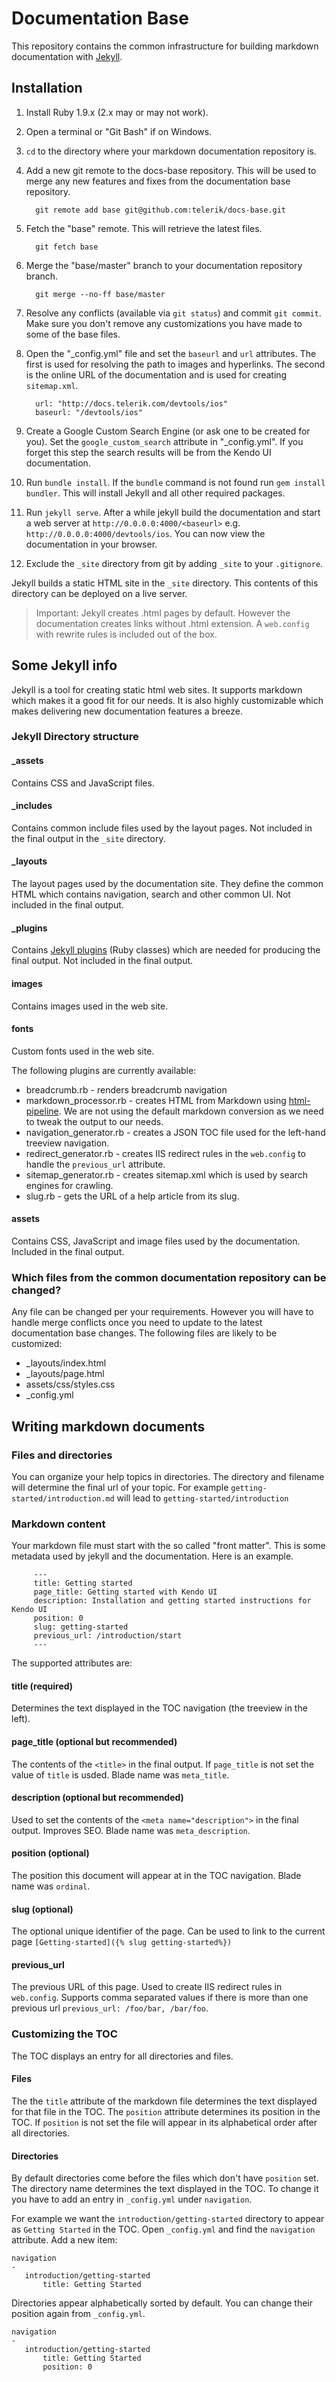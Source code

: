 # Documentation Base

This repository contains the common infrastructure for building markdown documentation with [Jekyll](http://jekyllrb.com/).

## Installation

1. Install Ruby 1.9.x (2.x may or may not work).
2. Open a terminal or "Git Bash" if on Windows.
3. `cd` to the directory where your markdown documentation repository is.
4. Add a new git remote to the docs-base repository. This will be used to merge any new features and fixes from the documentation base repository.

         git remote add base git@github.com:telerik/docs-base.git
5. Fetch the "base" remote. This will retrieve the latest files.
      
         git fetch base
6. Merge the "base/master" branch to your documentation repository branch. 
         
         git merge --no-ff base/master
7. Resolve any conflicts (available via `git status`) and commit `git commit`. Make sure you don't remove any customizations you have made to some of the base files.
8. Open the "_config.yml" file and set the `baseurl` and `url` attributes. The first is used for resolving the path to images and hyperlinks. The second is the online URL of the documentation and is used for creating `sitemap.xml`.
         
         url: "http://docs.telerik.com/devtools/ios"
         baseurl: "/devtools/ios"

9. Create a Google Custom Search Engine (or ask one to be created for you). Set the `google_custom_search` attribute in "_config.yml". If you forget this step the search results will be from the Kendo UI documentation.
10. Run `bundle install`. If the `bundle` command is not found run `gem install bundler`. This will install Jekyll and all other required packages.
11. Run `jekyll serve`. After a while jekyll build the documentation and start a web server at `http://0.0.0.0:4000/<baseurl>` e.g. `http://0.0.0.0:4000/devtools/ios`. You can now view the documentation in your browser.
12. Exclude the `_site` directory from git by adding `_site` to your `.gitignore`.
 
Jekyll builds a static HTML site in the `_site` directory. This contents of this directory can be deployed on a live server. 

> Important: Jekyll creates .html pages by default. However the documentation creates links without .html extension. A `web.config` with rewrite rules is included out of the box. 

## Some Jekyll info

Jekyll is a tool for creating static html web sites. It supports markdown which makes it a good fit for our needs. It is also highly customizable which makes delivering new documentation features a breeze.

### Jekyll Directory structure

#### _assets

Contains CSS and JavaScript files.

#### _includes

Contains common include files used by the layout pages. Not included in the final output in the `_site` directory.

#### _layouts

The layout pages used by the documentation site. They define the common HTML which contains navigation, search and other common UI. Not included in the final output.

#### _plugins

Contains [Jekyll plugins](http://jekyllrb.com/docs/plugins/) (Ruby classes) which are needed for producing the final output. Not included in the final output. 

#### images

Contains images used in the web site.

#### fonts

Custom fonts used in the web site.

The following plugins are currently available:

* breadcrumb.rb - renders breadcrumb navigation
* markdown_processor.rb - creates HTML from Markdown using [html-pipeline](https://github.com/jch/html-pipeline). We are not using the default markdown conversion as we need to tweak the output to our needs.
* navigation_generator.rb - creates a JSON TOC file used for the left-hand treeview navigation.
* redirect_generator.rb - creates IIS redirect rules in the `web.config` to handle the `previous_url` attribute. 
* sitemap_generator.rb - creates sitemap.xml which is used by search engines for crawling.
* slug.rb - gets the URL of a help article from its slug.

#### assets

Contains CSS, JavaScript and image files used by the documentation. Included in the final output.

### Which files from the common documentation repository can be changed?

Any file can be changed per your requirements. However you will have to handle merge conflicts once you need to update to the latest documentation base changes. The following files are likely to be customized:

* _layouts/index.html
* _layouts/page.html
* assets/css/styles.css
* _config.yml

## Writing markdown documents

### Files and directories

You can organize your help topics in directories. The directory and filename will determine the final url of your topic. For example `getting-started/introduction.md` will lead to `getting-started/introduction`

### Markdown content

Your markdown file must start with the so called "front matter". This is some metadata used by jekyll and the documentation. Here is an example.

         ---
         title: Getting started
         page_title: Getting started with Kendo UI
         description: Installation and getting started instructions for Kendo UI
         position: 0
         slug: getting-started
         previous_url: /introduction/start
         ---

The supported attributes are:

#### title (required)

Determines the text displayed in the TOC navigation (the treeview in the left).

#### page_title (optional but recommended)

The contents of the `<title>` in the final output. If `page_title` is not set the value of `title` is usded. Blade name was `meta_title`.

#### description (optional but recommended)

Used to set the contents of the `<meta name="description">` in the final output. Improves SEO. Blade name was  `meta_description`.

#### position (optional)

The position this document will appear at in the TOC navigation. Blade name was `ordinal`.

#### slug (optional)

The optional unique identifier of the page. Can be used to link to the current page `[Getting-started]({% slug getting-started%})`

#### previous_url

The previous URL of this page. Used to create IIS redirect rules in `web.config`. Supports comma separated values if there is more than one previous url `previous_url: /foo/bar, /bar/foo`.

### Customizing the TOC

The TOC displays an entry for all directories and files. 

#### Files

The the `title` attribute of the markdown file determines the text displayed for that file in the TOC. The `position` attribute determines its position in the TOC. If `position` is not set the file will appear in its alphabetical order after all directories.

#### Directories

By default directories come before the files which don't have `position` set. The directory name determines the text displayed in the TOC. To change it you have to add an entry in `_config.yml` under `navigation`.

For example we want the `introduction/getting-started` directory to appear as `Getting Started` in the TOC. Open `_config.yml` and find the `navigation` attribute. Add a new item:

```
navigation
-
   introduction/getting-started
       title: Getting Started
```

Directories appear alphabetically sorted by default. You can change their position again from `_config.yml`.
```
navigation
-
   introduction/getting-started
       title: Getting Started
       position: 0
```
